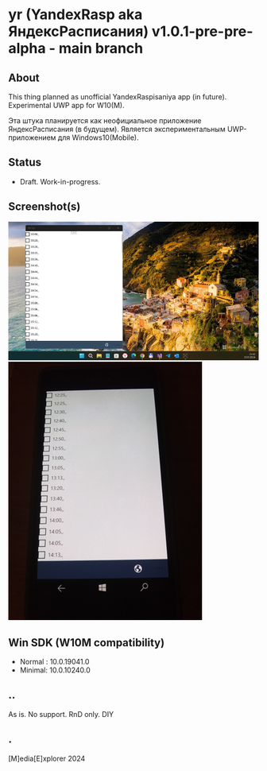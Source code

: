 # yr (YandexRasp aka ЯндексРасписания) v1.0.1-pre-pre-alpha - main branch

## About
This thing planned as unofficial YandexRaspisaniya app (in future).
Experimental UWP app for W10(M).

Эта штука планируется как неофициальное приложение ЯндексРасписания (в будущем). Является экспериментальным UWP-приложением для Windows10(Mobile).

## Status
- Draft. Work-in-progress.

## Screenshot(s)
![Desktop](Images/screenshot01.png)
![Mobile](Images/screenshot02.png)

## Win SDK (W10M compatibility)
- Normal : 10.0.19041.0
- Minimal: 10.0.10240.0 

## ..
As is. No support. RnD only. DIY

## .
[M]edia[E]xplorer 2024
